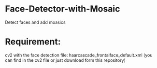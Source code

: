 # Face-Detector-with-Mosaic
Detect faces and add moasics 

# Requirement:
cv2 with the face detection file: haarcascade_frontalface_default.xml (you can find in the cv2 file or just download form this repository)
